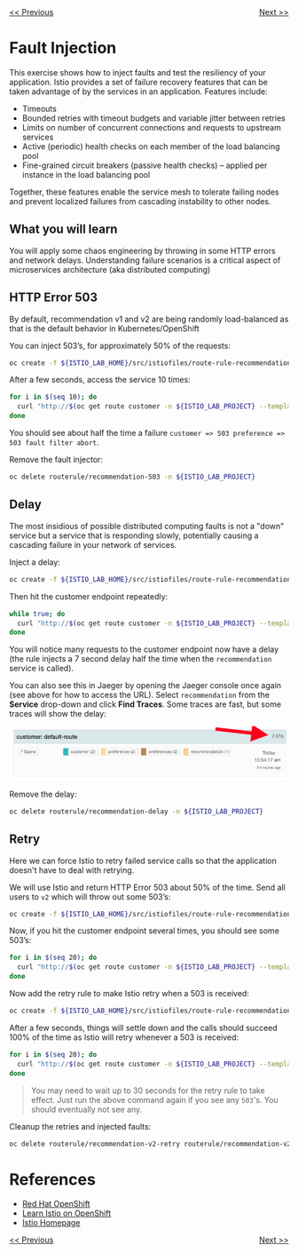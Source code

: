 <div>
 <div style="float: left"><a href="./02-graph-and-tracing.md"><span>&lt;&lt;&nbsp;Previous</span></a></div>
<div style="float: right"><a href="./04-rate-limiting.md"><span>Next&nbsp;&gt;&gt;</span></a></div>
<div>
<br/>

# Fault Injection

This exercise shows how to inject faults and test the resiliency of your application. Istio provides a set of failure
recovery features that can be taken advantage of by the services in an application. Features include:

* Timeouts
* Bounded retries with timeout budgets and variable jitter between retries
* Limits on number of concurrent connections and requests to upstream services
* Active (periodic) health checks on each member of the load balancing pool
* Fine-grained circuit breakers (passive health checks) – applied per instance in the load balancing pool

Together, these features enable the service mesh to tolerate failing nodes and prevent localized failures
from cascading instability to other nodes.

## What you will learn

You will apply some chaos engineering by throwing in some HTTP errors and network delays. Understanding failure
scenarios is a critical aspect of microservices architecture (aka distributed computing)

## HTTP Error 503

By default, recommendation v1 and v2 are being randomly load-balanced as that is the default behavior in Kubernetes/OpenShift

You can inject 503’s, for approximately 50% of the requests:

```bash
oc create -f ${ISTIO_LAB_HOME}/src/istiofiles/route-rule-recommendation-503.yml -n ${ISTIO_LAB_PROJECT}
```

After a few seconds, access the service 10 times:

```bash
for i in $(seq 10); do
  curl "http://$(oc get route customer -n ${ISTIO_LAB_PROJECT} --template='{{ .spec.host }}')"
done
```

You should see about half the time a failure `customer => 503 preference => 503 fault filter abort`.

Remove the fault injector:

```bash
oc delete routerule/recommendation-503 -n ${ISTIO_LAB_PROJECT}
```

## Delay

The most insidious of possible distributed computing faults is not a "down" service but a service that is
responding slowly, potentially causing a cascading failure in your network of services.

Inject a delay:

```bash
oc create -f ${ISTIO_LAB_HOME}/src/istiofiles/route-rule-recommendation-delay.yml -n ${ISTIO_LAB_PROJECT}
```

Then hit the customer endpoint repeatedly:

```bash
while true; do
  curl "http://$(oc get route customer -n ${ISTIO_LAB_PROJECT} --template='{{ .spec.host }}')"
done
```

You will notice many requests to the customer endpoint now have a delay (the rule injects a 7 second delay half the time when
the `recommendation` service is called).

You can also see this in Jaeger by opening
the Jaeger console once again (see above for how to access the URL).
Select `recommendation` from the **Service** drop-down and click **Find Traces**.
Some traces are fast, but some traces will show the delay:

![Delay](imgs/delay.png)

Remove the delay:

```bash
oc delete routerule/recommendation-delay -n ${ISTIO_LAB_PROJECT}
```

## Retry

Here we can force Istio to retry failed service calls so that the application doesn't have to deal with retrying.

We will use Istio and return HTTP Error 503 about 50% of the time. Send all users to `v2` which will throw out some 503’s:

```bash
oc create -f ${ISTIO_LAB_HOME}/src/istiofiles/route-rule-recommendation-v2_503.yml -n ${ISTIO_LAB_PROJECT}
```

Now, if you hit the customer endpoint several times, you should see some 503’s:

```bash
for i in $(seq 20); do
  curl "http://$(oc get route customer -n ${ISTIO_LAB_PROJECT} --template='{{ .spec.host }}')"
done
```

Now add the retry rule to make Istio retry when a 503 is received:

```bash
oc create -f ${ISTIO_LAB_HOME}/src/istiofiles/route-rule-recommendation-v2_retry.yml -n ${ISTIO_LAB_PROJECT}
```

After a few seconds, things will settle down and the calls should succeed 100% of the time as Istio will retry whenever
a 503 is received:

```bash
for i in $(seq 20); do
  curl "http://$(oc get route customer -n ${ISTIO_LAB_PROJECT} --template='{{ .spec.host }}')"
done
```

> You may need to wait up to 30 seconds for the retry rule to take effect. Just run the above command again if you see
any `503`'s. You should eventually not see any.

Cleanup the retries and injected faults:

```bash
oc delete routerule/recommendation-v2-retry routerule/recommendation-v2-503  -n ${ISTIO_LAB_PROJECT}
```

# References

* [Red Hat OpenShift](https://openshift.com)
* [Learn Istio on OpenShift](https://learn.openshift.com/servicemesh)
* [Istio Homepage](https://istio.io)

<div>
 <div style="float: left"><a href="./02-graph-and-tracing.md"><span>&lt;&lt;&nbsp;Previous</span></a></div>
<div style="float: right"><a href="./04-rate-limiting.md"><span>Next&nbsp;&gt;&gt;</span></a></div>
<div>